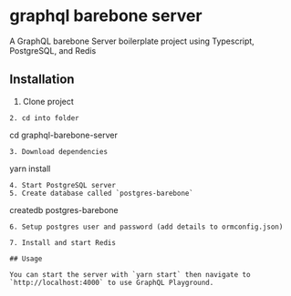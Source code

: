 # graphql barebone server

A GraphQL barebone Server boilerplate project using Typescript, PostgreSQL, and Redis

## Installation

1. Clone project
```
2. cd into folder
```
cd graphql-barebone-server
```
3. Download dependencies 
```
yarn install
```
4. Start PostgreSQL server
5. Create database called `postgres-barebone`
```
createdb postgres-barebone
```
6. Setup postgres user and password (add details to ormconfig.json)

7. Install and start Redis

## Usage

You can start the server with `yarn start` then navigate to `http://localhost:4000` to use GraphQL Playground.